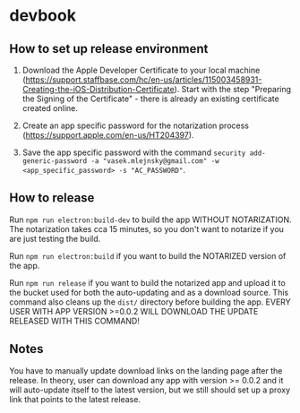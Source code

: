 # devbook

## How to set up release environment

1. Download the Apple Developer Certificate to your local machine (https://support.staffbase.com/hc/en-us/articles/115003458931-Creating-the-iOS-Distribution-Certificate). Start with the step "Preparing the Signing of the Certificate" - there is already an existing certificate created online.

2. Create an app specific password for the notarization process (https://support.apple.com/en-us/HT204397).

3. Save the app specific password with the command `security add-generic-password -a "vasek.mlejnsky@gmail.com" -w <app_specific_password> -s "AC_PASSWORD"`.

## How to release

Run `npm run electron:build-dev` to build the app WITHOUT NOTARIZATION. The notarization takes cca 15 minutes, so you don't want to notarize if you are just testing the build.

Run `npm run electron:build` if you want to build the NOTARIZED version of the app.

Run `npm run release` if you want to build the notarized app and upload it to the bucket used for both the auto-updating and as a download source. This command also cleans up the `dist/` directory before building the app.
EVERY USER WITH APP VERSION >=0.0.2 WILL DOWNLOAD THE UPDATE RELEASED WITH THIS COMMAND!

## Notes
You have to manually update download links on the landing page after the release. In theory, user can download any app with version >= 0.0.2 and it will auto-update itself to the latest version, but we still should set up a proxy link that points to the latest release.
